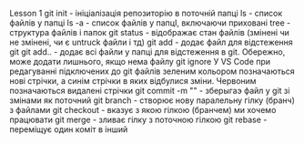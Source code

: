 Lesson 1
  git init        - ініціалізація репозиторію в поточній папці
  ls              - список файлів у папці
  ls -a           - список файлів у папцІ, включаючи приховані
  tree            - структура файлів і папок
  git status      - відображає стан файлів (змінені чи не змінені, чи є untruck файли і тд)
  git add <name>  - додає файл для відстеження git
  git add..       - додає всі файли у папці для відстеження в git. Обережно, може додати лишнього, якщо нема файлу git ignore
  У VS Code при редагуванні підключених до git файлів зеленим кольором позначаються нові стрічки, а синім стрічки в яких відбулися зміни. 
      Червоним позначаються видалені стрічки
  git commit -m "<commit name>" - зберыгаэ файл у git зі змінами як поточний
  git branch      - створює нову паралельну гілку (бранч) з файлами
  git checkout <name> - вказує з якою гілкою (бранчем) ми хочемо працювати
  git merge <name> - зливає гілку  <name> з поточною гілкою git
  rebase - переміщує один коміт в інший

